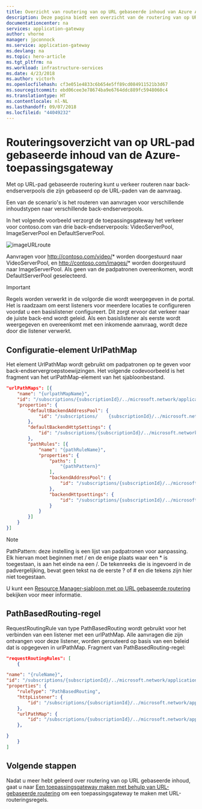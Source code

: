 ```yaml
---
title: Overzicht van routering van op URL gebaseerde inhoud van Azure Application Gateway
description: Deze pagina biedt een overzicht van de routering van op URL gebaseerde inhoud van de toepassingsgateway, de UrlPathMap-configuratie en de PathBasedRouting-regel.
documentationcenter: na
services: application-gateway
author: vhorne
manager: jpconnock
ms.service: application-gateway
ms.devlang: na
ms.topic: hero-article
ms.tgt_pltfrm: na
ms.workload: infrastructure-services
ms.date: 4/23/2018
ms.author: victorh
ms.openlocfilehash: cf3e051e4833c6b654e5ff89cd084911521b3d67
ms.sourcegitcommit: ebd06cee3e78674ba9e6764ddc889fc5948060c4
ms.translationtype: HT
ms.contentlocale: nl-NL
ms.lasthandoff: 09/07/2018
ms.locfileid: "44049232"
---
```

# <a name="azure-application-gateway-url-path-based-routing-overview"></a>Routeringsoverzicht van op URL-pad gebaseerde inhoud van de Azure-toepassingsgateway

Met op URL-pad gebaseerde routering kunt u verkeer routeren naar back-endserverpools die zijn gebaseerd op de URL-paden van de aanvraag. 

Een van de scenario's is het routeren van aanvragen voor verschillende inhoudstypen naar verschillende back-endserverpools.

In het volgende voorbeeld verzorgt de toepassingsgateway het verkeer voor contoso.com van drie back-endserverpools: VideoServerPool, ImageServerPool en DefaultServerPool.

![imageURLroute](./media/url-route-overview/figure1.png)

Aanvragen voor http://contoso.com/video/* worden doorgestuurd naar VideoServerPool, en http://contoso.com/images/* worden doorgestuurd naar ImageServerPool. Als geen van de padpatronen overeenkomen, wordt DefaultServerPool geselecteerd.

> [!IMPORTANT]
> Regels worden verwerkt in de volgorde die wordt weergegeven in de portal. Het is raadzaam om eerst listeners voor meerdere locaties te configureren voordat u een basislistener configureert.  Dit zorgt ervoor dat verkeer naar de juiste back-end wordt geleid. Als een basislistener als eerste wordt weergegeven en overeenkomt met een inkomende aanvraag, wordt deze door die listener verwerkt.

## <a name="urlpathmap-configuration-element"></a>Configuratie-element UrlPathMap

Het element UrlPathMap wordt gebruikt om padpatronen op te geven voor back-endservergroepstoewijzingen. Het volgende codevoorbeeld is het fragment van het urlPathMap-element van het sjabloonbestand.

```json
"urlPathMaps": [{
    "name": "{urlpathMapName}",
    "id": "/subscriptions/{subscriptionId}/../microsoft.network/applicationGateways/{gatewayName}/urlPathMaps/{urlpathMapName}",
    "properties": {
        "defaultBackendAddressPool": {
            "id": "/subscriptions/    {subscriptionId}/../microsoft.network/applicationGateways/{gatewayName}/backendAddressPools/{poolName1}"
        },
        "defaultBackendHttpSettings": {
            "id": "/subscriptions/{subscriptionId}/../microsoft.network/applicationGateways/{gatewayName}/backendHttpSettingsList/{settingname1}"
        },
        "pathRules": [{
            "name": "{pathRuleName}",
            "properties": {
                "paths": [
                    "{pathPattern}"
                ],
                "backendAddressPool": {
                    "id": "/subscriptions/{subscriptionId}/../microsoft.network/applicationGateways/{gatewayName}/backendAddressPools/{poolName2}"
                },
                "backendHttpsettings": {
                    "id": "/subscriptions/{subscriptionId}/../microsoft.network/applicationGateways/{gatewayName}/backendHttpsettingsList/{settingName2}"
                }
            }
        }]
    }
}]
```

> [!NOTE]
> PathPattern: deze instelling is een lijst van padpatronen voor aanpassing. Elk hiervan moet beginnen met / en de enige plaats waar een * is toegestaan, is aan het einde na een /. De tekenreeks die is ingevoerd in de padvergelijking, bevat geen tekst na de eerste ? of # en die tekens zijn hier niet toegestaan.

U kunt een [Resource Manager-sjabloon met op URL gebaseerde routering](https://azure.microsoft.com/documentation/templates/201-application-gateway-url-path-based-routing) bekijken voor meer informatie.

## <a name="pathbasedrouting-rule"></a>PathBasedRouting-regel

RequestRoutingRule van type PathBasedRouting wordt gebruikt voor het verbinden van een listener met een urlPathMap. Alle aanvragen die zijn ontvangen voor deze listener, worden gerouteerd op basis van een beleid dat is opgegeven in urlPathMap.
Fragment van PathBasedRouting-regel:

```json
"requestRoutingRules": [
    {

"name": "{ruleName}",
"id": "/subscriptions/{subscriptionId}/../microsoft.network/applicationGateways/{gatewayName}/requestRoutingRules/{ruleName}",
"properties": {
    "ruleType": "PathBasedRouting",
    "httpListener": {
        "id": "/subscriptions/{subscriptionId}/../microsoft.network/applicationGateways/{gatewayName}/httpListeners/<listenerName>"
    },
    "urlPathMap": {
        "id": "/subscriptions/{subscriptionId}/../microsoft.network/applicationGateways/{gatewayName}/ urlPathMaps/{urlpathMapName}"
    },

}
    }
]
```

## <a name="next-steps"></a>Volgende stappen

Nadat u meer hebt geleerd over routering van op URL gebaseerde inhoud, gaat u naar [Een toepassingsgateway maken met behulp van URL-gebaseerde routering](tutorial-url-route-powershell.md) om een toepassingsgateway te maken met URL-routeringsregels.
